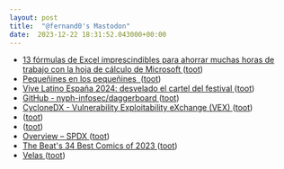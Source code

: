 ```yaml
---
layout: post
title:  "@fernand0's Mastodon"
date:  2023-12-22 18:31:52.043000+00:00
---
```

*  [13 fórmulas de Excel imprescindibles para ahorrar muchas horas de trabajo con la hoja de cálculo de Microsoft ](https://www.genbeta.com/a-fondo/13-formulas-excel-utiles-que-cambiaran-tu-forma-usar-hoja-calculo-microsof) ([toot](https://mastodon.social/@fernand0/111625496955650825))
*  [Pequeñines en los pequeñines  ](https://avecesunafoto.wordpress.com/2023/12/22/pequenines-en-los-pequenines) ([toot](https://mastodon.social/@fernand0/111625426632487772))
*  [Vive Latino España 2024: desvelado el cartel del festival ](https://www.aragonmusical.com/2023/12/vive-latino-espana-2024-desvelado-el-cartel-del-festival) ([toot](https://mastodon.social/@fernand0/111625210224883966))
*  [GitHub - nyph-infosec/daggerboard ](https://github.com/nyph-infosec/daggerboar) ([toot](https://mastodon.social/@fernand0/111625006510530696))
*  [CycloneDX - Vulnerability Exploitability eXchange (VEX) ](https://cyclonedx.org/capabilities/vex) ([toot](https://mastodon.social/@fernand0/111624771031506836))
*  [ ](https://mastodon.social/@rubejar) ([toot](https://mastodon.social/@fernand0/111624129022984498))
*  [ ](https://mastodon.social/users/fernand0/statuses/111624128699013435/activity) ([toot](https://mastodon.social/users/fernand0/statuses/111624128699013435/activity))
*  [Overview – SPDX ](https://spdx.dev/learn/overview) ([toot](https://mastodon.social/@fernand0/111624125413513281))
*  [The Beat's 34 Best Comics of 2023 ](https://www.comicsbeat.com/best-comics-of-2023) ([toot](https://mastodon.social/@fernand0/111623796715514640))
*  [Velas ](https://www.flickr.com/photos/fernand0/53387744696) ([toot](https://mastodon.social/@fernand0/111623739023108034))
